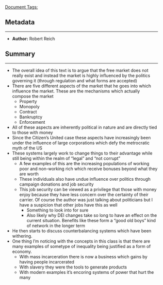 <u>Document Tags:</u> 
## Metadata
---
- **Author:** Robert Reich
## Summary
---
- The overall idea of this text is to argue that the free market does not really exist and instead the market is highly influenced by the politics governing it (through regulation and what forms are accepted)
- There are five different aspects of the market that he goes into which influence the market. These are the mechanisms which actually compose the market
	- Property 
	- Monopoly
	- Contract
	- Bankruptcy
	- Enforcement
- All of these aspects are inherently political in nature and are directly tied to those with money
- Since the Citizen’s United case these aspects have increasingly been under the influence of large corporations which defy the metrocratic myth of the US
- These systems largely work to change things to their advantage while still being within the realm of “legal” and “not corrupt”
	- A few examples of this are the increasing populations of working poor and non-working rich which receive bonuses beyond what they are worth
	- These individuals also have undue influence over politics through campaign donations and job security 
	- This job security can be viewed as a privilege that those with money enjoy because they have less concern over the certainty of their carrier. Of course the author was just talking about politicians but I have a suspicion that other jobs have this as well
		- Something to look into for sure
		- Also likely why DEI changes take so long to have an effect on the current situation. Benefits like these form a “good old boys” kind of network in the longer term
- He then starts to discuss counterbalancing systems which have been withering.
- One thing I’m noticing with the concepts in this class is that there are many examples of sometype of inequality being justified as a form of economy.
	- With mass incarceration there is now a business which gains by having people incarcerated
	- With slavery they were the tools to generate products
	- With modern examples it’s encoring systems of power that hurt the many
